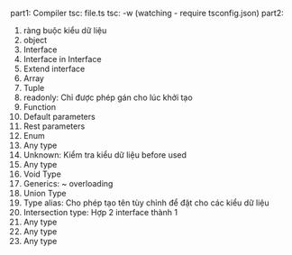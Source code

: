 part1: Compiler
tsc: file.ts
tsc: -w (watching - require tsconfig.json)
part2:

1. ràng buộc kiểu dữ liệu
2. object
3. Interface
4. Interface in Interface
5. Extend interface
6. Array
7. Tuple
8. readonly: Chỉ được phép gán cho lúc khởi tạo
9. Function
10. Default parameters
11. Rest parameters
12. Enum
13. Any type
14. Unknown: Kiểm tra kiểu dữ liệu before used
15. Any type
16. Void Type
17. Generics: ~ overloading
18. Union Type
19. Type alias: Cho phép tạo tên tùy chỉnh để đặt cho các kiểu dữ liệu
20. Intersection type: Hợp 2 interface thành 1
21. Any type
22. Any type
23. Any type
